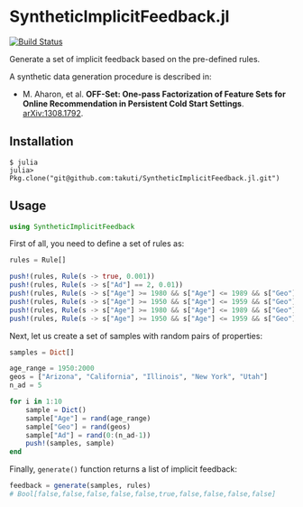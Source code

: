 # SyntheticImplicitFeedback.jl

[![Build Status](https://travis-ci.org/takuti/SyntheticImplicitFeedback.jl.svg?branch=master)](https://travis-ci.org/takuti/SyntheticImplicitFeedback.jl)

Generate a set of implicit feedback based on the pre-defined rules.

A synthetic data generation procedure is described in:

- M. Aharon, et al. **OFF-Set: One-pass Factorization of Feature Sets for Online Recommendation in Persistent Cold Start Settings**. [arXiv:1308.1792](http://arxiv.org/abs/1308.1792).

## Installation

```
$ julia
julia> Pkg.clone("git@github.com:takuti/SyntheticImplicitFeedback.jl.git")
```

## Usage

```julia
using SyntheticImplicitFeedback
```

First of all, you need to define a set of rules as:

```julia
rules = Rule[]

push!(rules, Rule(s -> true, 0.001))
push!(rules, Rule(s -> s["Ad"] == 2, 0.01))
push!(rules, Rule(s -> s["Age"] >= 1980 && s["Age"] <= 1989 && s["Geo"] == "New York" && s["Ad"] == 0, 0.30))
push!(rules, Rule(s -> s["Age"] >= 1950 && s["Age"] <= 1959 && s["Geo"] == "New York" && s["Ad"] == 1, 0.30))
push!(rules, Rule(s -> s["Age"] >= 1980 && s["Age"] <= 1989 && s["Geo"] == "Arizona" && s["Ad"] == 1, 0.30))
push!(rules, Rule(s -> s["Age"] >= 1950 && s["Age"] <= 1959 && s["Geo"] == "Arizona" && s["Ad"] == 0, 0.30))
```

Next, let us create a set of samples with random pairs of properties:

```julia
samples = Dict[]

age_range = 1950:2000
geos = ["Arizona", "California", "Illinois", "New York", "Utah"]
n_ad = 5

for i in 1:10
    sample = Dict()
    sample["Age"] = rand(age_range)
    sample["Geo"] = rand(geos)
    sample["Ad"] = rand(0:(n_ad-1))
    push!(samples, sample)
end
```

Finally, `generate()` function returns a list of implicit feedback:

```julia
feedback = generate(samples, rules)
# Bool[false,false,false,false,false,true,false,false,false,false]
```
